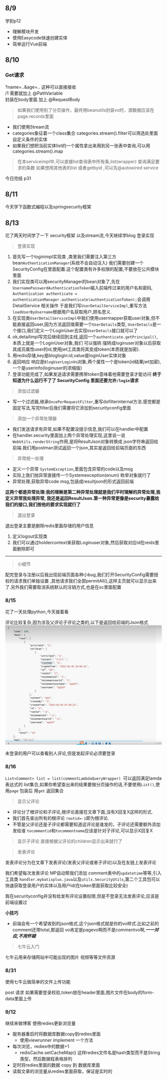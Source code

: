 ## 8/9

学到p12

- 理解模块开发
- 使用Easycode快速创建实体
- 简单运行Vue前端

## 8/10

### Get请求

?name=..&age=.. 这种可以直接接收</br>
/1 需要就加上 @PathVariable </br>
封装在body里面 加上 @RequestBody

> 如果我们使用到了分页操作，最终用beanutils封装vo时，源数据应该在page.records里面

- 我们使用Stream流
- categories象征着一个class集合 categories.stream().filter可以筛选处里面自定义条件的实体
- 如果我们想把当前实体list的一个属性拿出来用到另一张表中查询,可以用categories.stream().map

> 在本serviceimpl中,可以直接list查询表中所有条,list(wrapper) 查询满足要求的条数
> 如果想用其他表的list 或者getbyid ,可以先@autowired service

今日完结 p31

## 8/11

今天学下函数式编程以及springsecurity框架

## 8/13

花了两天时间学了一下 security框架 以及stream流,今天继续学blog 登录实现
> 登录实现

1. 首先写一个loginimpl实现类 ,类里我们需要注入第三方bean`AuthenticationManager`(系统不会自动注入)
   我们需要创建一个SecurityConfig在里面配置.这个配置类有许多权限的配置,不要放在公共模块里面
2. 我们实现类可以用securityManager的bean对象了,先在`UsernamePasswordAuthenticationToken`输入前端传过来的用户名和密码,
   `Authentication authenticate = authenticationManager.authenticate(authenticationToken);`会调用DetailService 相关操作
   于是我们写`UserDetailServiceImpl`,重写方法`loadUserByUsername`根据用户名获取用户,顾名思义.
3. 在实现类`UserDetailServiceImpl`中我们使用usermapper获取user对象,但不能直接返回user,因为方法返回值需要一个`UserDetails`类型,
   `UserDetails`是一个接口,我们定义一个LoginUser去实现`UserDetails`接口就可以了
4. ok,detailimpl写完后继续回到主线,返回一个`authenticate.getPrincipal()`,本质上就是一个LoginUser对象,我们
   可以强转.强转成loginuser对象以后获取其成员属性user的id,使用jwt工具类将其变成token(本质就是加密).
5. 用redis存储,key是bloglogin:id,value是loginUser实体对象
6. 返回响应 响应是`BlogUserLoginVo`对象,两个属性一个是token(id结果jwt加密),一个是userinfo(loginuser的浓缩版)
7. 登录功能完成了,如果发送请求需要携带token意味着他需要登录才能访问
   **终于知道为什么运行不了了 SecurityConfig 里面还要允许`/login`请求**

> 添加过滤器

- 写一个过滤器,继承`OncePerRequestFilter`,重写dofilterinternal方法.感觉都是固定写法,写完filter后我们需要将它添加到securityconfig里面

> 添加一个异常处理器

- 我们发送请求有异常,如果不配置没提示信息,我们可以在handler中配置
- 在handler.security里面加上两个异常处理实现,这里说一说`WebUtils.renderString`作用,是将ResultJson对象转换成
  json字符串返回给前端.我们用postman测试返回一个json,其实是返回给前端页面的东西

> 异常统一处理

- 定义一个异常 `SystemException`,里面包含异常的code以及msg
- 实际上我们抛异常直接传一个Systemexception(enum) 枚举对象就行了
- 异常处理,获取异常code msg,包装成resultjson的形式返回前端

**这两个都是异常处理:我的理解是第二种异常处理就是我们平时理解的异常处理,我定义异常我处理异常, 我还是返回ResultJson.第一种异常更像是security暴露给我们的接口,我们按他的要求实现就行了**


> 退出登录

退出登录主要是删除redis里面存储的用户信息

1. 定义logout实现类
2. 我们可以通过holdercontext来获取Loginuser对象,然后获取对应id在reids里面删除即可

---
> 小细节

配完登录与注册以后我出现前端页面各种小bug,我们打开SecurityConfig需要授权的请求我们单独设置 ,其他请求我们全部permitAll(),这样主页就可以显示出来了.另外我们需要取消系统默认的注销方式,也是在sc里面配置

### 8/15

花了一天处理python,今天接着看

评论比较复杂,因为涉及父评论子评论之类的,以下是返回给前端的Json格式
![](image/commentrp.png)

未登录的用户可以查看别人评论,但是发起评论必须要登录

### 8/16

`List<Comment> list = list(commentLambdaQueryWrapper) `可以返回满足lamda表达式的 list集合,如果你希望查出来的结果要做分页操作的话,不要使用`List()`,使用`page`
包装后 用`get`
返回集合
> 显示父评论

- 评论分了根评论和子评论,根评论直接在文章下面,没有X回复X这样的形式.
- 我们首先查出所有的根评论 `rootid=-1`即为根评论.
- 不管是父评论还是子评论都需要知道这评论是谁发的，子评论还需要额外添加发给谁
  `tocommentid`和`tocommentname`应该是针对子评论,可以显示X回复X

> 显示子评论 直接根据父评论的children显示出来就行了

> 发表评论
>
发表评论分为在文章下发表评论(发表父评论或者子评论)以及在友链上发表评论

我们希望每次发表评论 MP自动帮我们添加 comment表中的`updatetime`等等,引入工具类
`handler.mybatisplus.java`以及`utils.SecurityUtils`,第二个工具包可以快速获取登录用户的实体以及用户id(在token里面获取比较安全)

我在securityconfig并没有给发布评论设置权限,但是不登录无法发表评论,应该是前端设置过

**小技巧**
- 前端会有一个希望收到的json格式,这个json格式就是你的vo样式.比如之前的comment还带total,那返回
vo肯定是pagevo啊而不是commentvo啊,_**一一对应,不用怀疑**_

> 七牛云入门

七牛云用来存储网站中可能出现的图片 视频等等文件资源

### 8/31
使用七牛云做简单的文件上传功能

post 请求 如果需要登录校验,token放在header里面,图片文件在body的form-data里面上传

### 9/12
继续来做博客
使用redies更新浏览量
- 服务器重启时将数据库数据copy到redies里面
  - 使用viewrunner implement 一个方法
- 每次浏览，redies中的数据+1
  - redisCache.setCacheMap() 这样redies文件名是hash类型而不是String 类型，然后数据程表格排列
- 定时将redies里面的数据 copy 到 数据库里面
- 读取文章的浏览量从redies里面获取，保证是实时的


